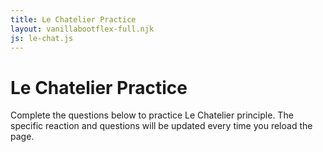 ```yaml
---
title: Le Chatelier Practice
layout: vanillabootflex-full.njk
js: le-chat.js
---
```


# Le Chatelier Practice

Complete the questions below to practice Le Chatelier principle. The specific reaction and questions will be updated every time you reload the page.

<div id="app">
</div>